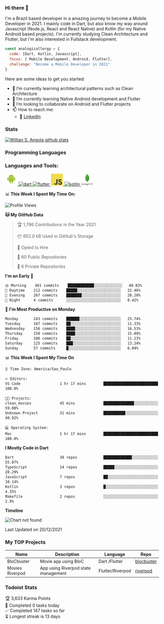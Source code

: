 ### Hi there 👋

I'm a Brazil based developer in a amazing journey to become a Mobile Developer in 2021. I mainly code in Dart, but also know my way around Javascript (Node.js, React and React Native) and Kotlin (for my Native Android based projects). I'm currently studying Clean Architecture and Flutter, but i'm also interested in Fullstack development.

```javascript
const analogicallergy = {
  code: [Dart, Kotlin, Javascript],
  focus: [ Mobile Development, Android, Flutter],
  challenge: "Become a Mobile Developer in 2021"
}
```

Here are some ideas to get you started:

- 🔭  I’m currently learning architectural patterns such as Clean Architecture
- 🌱  I’m currently learning Native Android development and Flutter
- 👯  I’m looking to collaborate on Android and Flutter projects
- 📫  How to reach me:
  -  :office: [LinkedIn](https://www.linkedin.com/in/wsabsi/)

### Stats

[![Willian S. Angola github stats](https://github-readme-stats.vercel.app/api?username=w0ken0ne&count_private=true&show_icons=true&theme=radical&hide_rank=false)](https://github.com/anuraghazra/github-readme-stats)

### Programming Languages

<h3 align="left">Languages and Tools:</h3>
<p align="left"> <a href="https://developer.android.com" target="_blank"> <img src="https://raw.githubusercontent.com/devicons/devicon/master/icons/android/android-original-wordmark.svg" alt="android" width="40" height="40"/> </a> <a href="https://dart.dev" target="_blank"> <img src="https://www.vectorlogo.zone/logos/dartlang/dartlang-icon.svg" alt="dart" width="40" height="40"/> </a> <a href="https://flutter.dev" target="_blank"> <img src="https://www.vectorlogo.zone/logos/flutterio/flutterio-icon.svg" alt="flutter" width="40" height="40"/> </a> <a href="https://developer.mozilla.org/en-US/docs/Web/JavaScript" target="_blank"> <img src="https://raw.githubusercontent.com/devicons/devicon/master/icons/javascript/javascript-original.svg" alt="javascript" width="40" height="40"/> </a> <a href="https://kotlinlang.org" target="_blank"> <img src="https://www.vectorlogo.zone/logos/kotlinlang/kotlinlang-icon.svg" alt="kotlin" width="40" height="40"/> </a> <a href="https://www.mongodb.com/" target="_blank"> <img src="https://raw.githubusercontent.com/devicons/devicon/master/icons/mongodb/mongodb-original-wordmark.svg" alt="mongodb" width="40" height="40"/> </a> </p>


📊 **This Week I Spent My Time On:**

<!--START_SECTION:waka-->
![Profile Views](http://img.shields.io/badge/Profile%20Views-0-blue)

**🐱 My GitHub Data** 

> 🏆 1,786 Contributions in the Year 2021
 > 
> 📦 652.0 kB Used in GitHub's Storage 
 > 
> 💼 Opted to Hire
 > 
> 📜 60 Public Repositories 
 > 
> 🔑 6 Private Repositories  
 > 
**I'm an Early 🐤** 

```text
🌞 Morning    461 commits    ████████████░░░░░░░░░░░░░   48.83% 
🌆 Daytime    212 commits    █████░░░░░░░░░░░░░░░░░░░░   22.46% 
🌃 Evening    267 commits    ███████░░░░░░░░░░░░░░░░░░   28.28% 
🌙 Night      4 commits      ░░░░░░░░░░░░░░░░░░░░░░░░░   0.42%

```
📅 **I'm Most Productive on Monday** 

```text
Monday       243 commits    ██████░░░░░░░░░░░░░░░░░░░   25.74% 
Tuesday      107 commits    ██░░░░░░░░░░░░░░░░░░░░░░░   11.33% 
Wednesday    156 commits    ████░░░░░░░░░░░░░░░░░░░░░   16.53% 
Thursday     150 commits    ████░░░░░░░░░░░░░░░░░░░░░   15.89% 
Friday       106 commits    ██░░░░░░░░░░░░░░░░░░░░░░░   11.23% 
Saturday     125 commits    ███░░░░░░░░░░░░░░░░░░░░░░   13.24% 
Sunday       57 commits     █░░░░░░░░░░░░░░░░░░░░░░░░   6.04%

```


📊 **This Week I Spent My Time On** 

```text
⌚︎ Time Zone: America/Sao_Paulo

🔥 Editors: 
VS Code                  1 hr 17 mins        █████████████████████████   100.0%

🐱‍💻 Projects: 
clean_movies             45 mins             ██████████████░░░░░░░░░░░   59.08% 
Unknown Project          31 mins             ██████████░░░░░░░░░░░░░░░   40.92%

💻 Operating System: 
Mac                      1 hr 17 mins        █████████████████████████   100.0%

```

**I Mostly Code in Dart** 

```text
Dart                     38 repos            █████████████░░░░░░░░░░░░   55.07% 
TypeScript               14 repos            █████░░░░░░░░░░░░░░░░░░░░   20.29% 
JavaScript               7 repos             ██░░░░░░░░░░░░░░░░░░░░░░░   10.14% 
Kotlin                   3 repos             █░░░░░░░░░░░░░░░░░░░░░░░░   4.35% 
Makefile                 2 repos             ░░░░░░░░░░░░░░░░░░░░░░░░░   2.9%

```


**Timeline**

![Chart not found](https://raw.githubusercontent.com/w0ken0ne/w0ken0ne/main/charts/bar_graph.png) 


 Last Updated on 20/12/2021
<!--END_SECTION:waka-->

### My TOP Projects

| Name            | Description                         | Language         | Repo                                                           |
| --------------- | ----------------------------------- | ---------------- | -------------------------------------------------------------- |
| BloCbuster      | Movie app using BloC                | Dart /Flutter    | [blocbuster](https://github.com/w0ken0ne/blocbuster)    |
| Movies Riverpod | App using Riverpod state management | Flutter/Riverpod | [riverpod](https://github.com/w0ken0ne/movies_riverpod) |

### Todoist Stats

<!-- TODO-IST:START -->
🏆  3,633 Karma Points           
🌸  Completed 0 tasks today           
✅  Completed 147 tasks so far           
⏳  Longest streak is 13 days
<!-- TODO-IST:END -->
